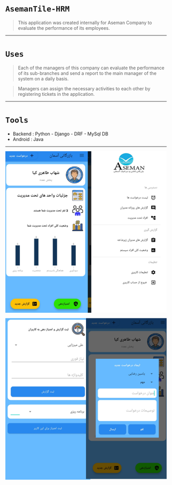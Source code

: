 # `AsemanTile-HRM`
> This application was created internally for Aseman Company to evaluate the performance of its employees.
<hr>

# `Uses`
> Each of the managers of this company can evaluate the performance of its sub-branches and send a report to the main manager of the system on a daily basis.

> Managers can assign the necessary activities to each other by registering tickets in the application.
<hr>

# `Tools`
* Backend : Python - Django - DRF - MySql DB
* Android : Java

<hr>

![Screenshot](1.png)

![Screenshot](2.png)


